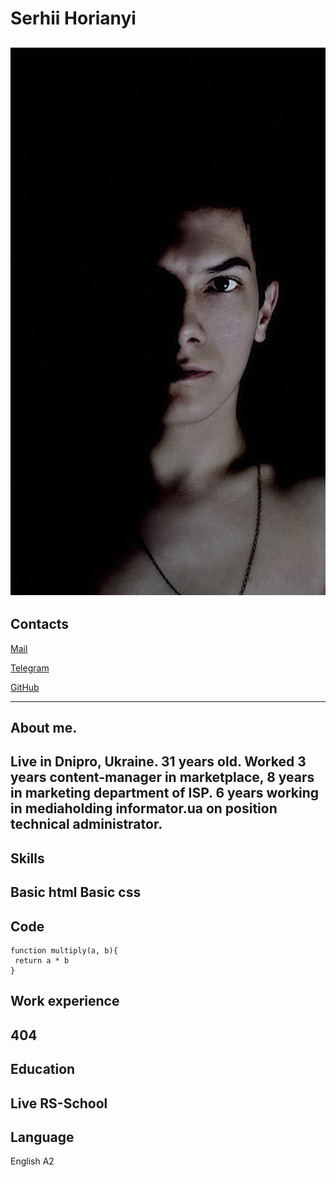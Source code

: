 # Serhii Horianyi
![Photo](/avatar.jpg)
---
## Contacts

[Mail](citellus.suslik@gmail.com)

[Telegram](https://t.me/Suslik_Citellus)

[GitHub](https://github.com/Citellus91)

---
## About me.

Live in Dnipro, Ukraine.
31 years old.
Worked 3 years content-manager in marketplace, 8 years in marketing department of ISP. 6 years working in mediaholding informator.ua on position technical administrator.
---
## Skills

Basic html
Basic css
---
## Code

```
function multiply(a, b){
 return a * b
}
```

## Work experience

404
---
## Education

Live
RS-School
---
## Language

English A2